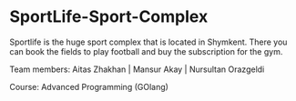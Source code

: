 # SportLife-Sport-Complex
Sportlife is the huge sport complex that is located in Shymkent. There you can book the fields to play football and buy the subscription for the gym. 

Team members: Aitas Zhakhan | Mansur Akay | Nursultan Orazgeldi

Course: Advanced Programming (GOlang)
